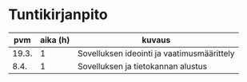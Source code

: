 # Tuntikirjanpito

| pvm   | aika (h) | kuvaus                                     |
| ----- | -------- | ------------------------------------------ |
| 19.3. | 1        | Sovelluksen ideointi ja vaatimusmäärittely |
| 8.4.  | 1        | Sovelluksen ja tietokannan alustus         |
